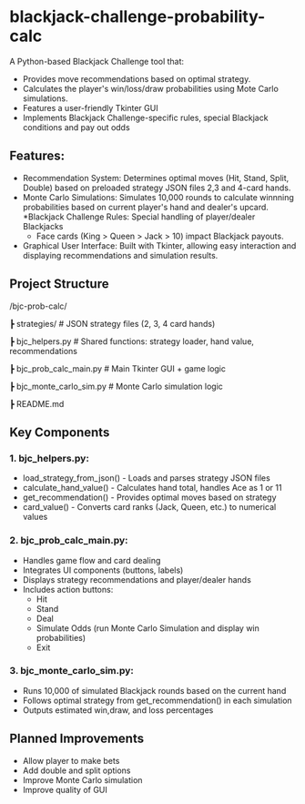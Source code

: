 # blackjack-challenge-probability-calc
A Python-based Blackjack Challenge tool that:
* Provides move recommendations based on optimal strategy.
* Calculates the player's win/loss/draw probabilities using Mote Carlo simulations.
* Features a user-friendly Tkinter GUI
* Implements Blackjack Challenge-specific rules, special Blackjack conditions and pay out odds

## Features:
* Recommendation System:
  Determines optimal moves (Hit, Stand, Split, Double) based on preloaded strategy JSON files 2,3 and 4-card hands.
* Monte Carlo Simulations:
  Simulates 10,000 rounds to calculate winnning probabilities based on current player's hand and dealer's upcard.
*Blackjack Challenge Rules:
  Special handling of player/dealer Blackjacks
    - Face cards (King > Queen >  Jack > 10) impact Blackjack payouts.
* Graphical User Interface:
  Built with Tkinter, allowing easy interaction and displaying recommendations and simulation results.
  
## Project Structure
/bjc-prob-calc/

 ┣ strategies/                   # JSON strategy files (2, 3, 4 card hands)
 
 ┣ bjc_helpers.py                # Shared functions: strategy loader, hand value, recommendations
 
 ┣ bjc_prob_calc_main.py         # Main Tkinter GUI + game logic
 
 ┣ bjc_monte_carlo_sim.py        # Monte Carlo simulation logic
 
 ┣ README.md

## Key Components
### 1. bjc_helpers.py:
  * load_strategy_from_json() - Loads and parses strategy JSON files
  * calculate_hand_value() - Calculates hand total, handles Ace as 1 or 11
  * get_recommendation() - Provides optimal moves based on strategy
  * card_value() - Converts card ranks (Jack, Queen, etc.) to numerical values
### 2. bjc_prob_calc_main.py:
  * Handles game flow and card dealing
  * Integrates UI components (buttons, labels)
  * Displays strategy recommendations and player/dealer hands
  * Includes action buttons:
    * Hit
    * Stand
    * Deal
    * Simulate Odds (run Monte Carlo Simulation and display win probabilities)
    * Exit
### 3. bjc_monte_carlo_sim.py:
  * Runs 10,000 of simulated Blackjack rounds based on the current hand
  * Follows optimal strategy from get_recommendation() in each simulation
  * Outputs estimated win,draw, and loss percentages

## Planned Improvements
  * Allow player to make bets
  * Add double and split options
  * Improve Monte Carlo simulation
  * Improve quality of GUI
